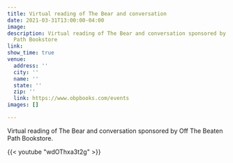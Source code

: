 ```yaml
---
title: Virtual reading of The Bear and conversation
date: 2021-03-31T13:00:00-04:00
image: 
description: Virtual reading of The Bear and conversation sponsored by Off The Beaten
  Path Bookstore
link: 
show_time: true
venue:
  address: ''
  city: ''
  name: ''
  state: ''
  zip: ''
  link: https://www.obpbooks.com/events
images: []

---
```

Virtual reading of The Bear and conversation sponsored by Off The Beaten Path Bookstore. 

{{< youtube "wdOThxa3t2g" >}}